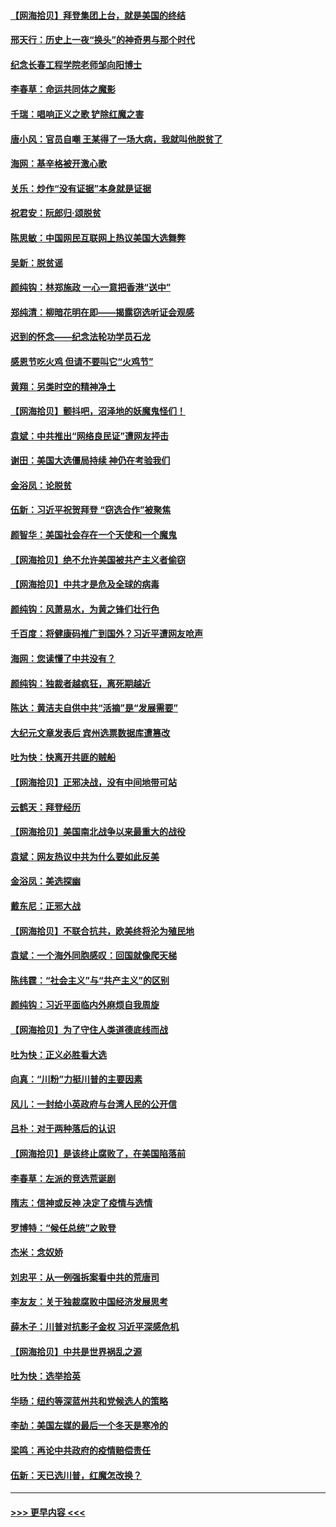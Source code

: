#### [【网海拾贝】拜登集团上台，就是美国的终结](../pages/nsc993/n12589725.md?t=12021501) 
#### [邢天行：历史上一夜“换头”的神奇男与那个时代](../pages/nsc993/n12589424.md?t=12021501) 
#### [纪念长春工程学院老师邹向阳博士](../pages/nsc993/n12585390.md?t=12021501) 
#### [李春草：命运共同体之魔影](../pages/nsc993/n12585026.md?t=12021501) 
#### [千瑞：唱响正义之歌 铲除红魔之害](../pages/nsc993/n12585002.md?t=12021501) 
#### [唐小风：官员自嘲 王某得了一场大病，我就叫他脱贫了](../pages/nsc993/n12584981.md?t=12021501) 
#### [海网：基辛格被开激心歌](../pages/nsc993/n12584946.md?t=12021501) 
#### [关乐：炒作“没有证据”本身就是证据](../pages/nsc993/n12583146.md?t=12021501) 
#### [祝君安：阮郎归‧颂脱贫](../pages/nsc993/n12583119.md?t=12021501) 
#### [陈思敏：中国网民互联网上热议美国大选舞弊](../pages/nsc993/n12582845.md?t=12021501) 
#### [吴新：脱贫谣](../pages/nsc993/n12580839.md?t=12021501) 
#### [颜纯钩：林郑施政 一心一意把香港“送中”](../pages/nsc993/n12580805.md?t=12021501) 
#### [郑纯清：柳暗花明在即——揭露窃选听证会观感](../pages/nsc993/n12580795.md?t=12021501) 
#### [迟到的怀念——纪念法轮功学员石龙](../pages/nsc993/n12580245.md?t=12021501) 
#### [感恩节吃火鸡  但请不要叫它“火鸡节”](../pages/nsc993/n12580252.md?t=12021501) 
#### [黄翔：另类时空的精神净土](../pages/nsc993/n12578638.md?t=12021501) 
#### [【网海拾贝】颤抖吧，沼泽地的妖魔鬼怪们！](../pages/nsc993/n12578552.md?t=12021501) 
#### [袁斌：中共推出“网络良民证”遭网友抨击](../pages/nsc993/n12578511.md?t=12021501) 
#### [谢田：美国大选僵局持续 神仍在考验我们](../pages/nsc993/n12577432.md?t=12021501) 
#### [金浴凤：论脱贫](../pages/nsc993/n12576386.md?t=12021501) 
#### [伍新：习近平祝贺拜登 “窃选合作”被聚焦](../pages/nsc993/n12576358.md?t=12021501) 
#### [颜智华：美国社会存在一个天使和一个魔鬼](../pages/nsc993/n12574299.md?t=12021501) 
#### [【网海拾贝】绝不允许美国被共产主义者偷窃](../pages/nsc993/n12573396.md?t=12021501) 
#### [【网海拾贝】中共才是危及全球的病毒](../pages/nsc993/n12571204.md?t=12021501) 
#### [颜纯钩：风萧易水，为黄之锋们壮行色](../pages/nsc993/n12571487.md?t=12021501) 
#### [千百度：将健康码推广到国外？习近平遭网友呛声](../pages/nsc993/n12570808.md?t=12021501) 
#### [海网：您读懂了中共没有？](../pages/nsc993/n12570487.md?t=12021501) 
#### [颜纯钩：独裁者越疯狂，离死期越近](../pages/nsc993/n12569055.md?t=12021501) 
#### [陈达：黄洁夫自供中共“活摘”是“发展需要”](../pages/nsc993/n12568541.md?t=12021501) 
#### [大纪元文章发表后 宾州选票数据库遭篡改](../pages/nsc993/n12568105.md?t=12021501) 
#### [吐为快：快离开共匪的贼船](../pages/nsc993/n12568462.md?t=12021501) 
#### [【网海拾贝】正邪决战，没有中间地带可站](../pages/nsc993/n12568439.md?t=12021501) 
#### [云鹤天：拜登经历](../pages/nsc993/n12567294.md?t=12021501) 
#### [【网海拾贝】美国南北战争以来最重大的战役](../pages/nsc993/n12567247.md?t=12021501) 
#### [袁斌：网友热议中共为什么要如此反美](../pages/nsc993/n12567162.md?t=12021501) 
#### [金浴凤：美选探幽](../pages/nsc993/n12567147.md?t=12021501) 
#### [戴东尼：正邪大战](../pages/nsc993/n12567033.md?t=12021501) 
#### [【网海拾贝】不联合抗共，欧美终将沦为殖民地](../pages/nsc993/n12565068.md?t=12021501) 
#### [袁斌：一个海外同胞感叹：回国就像爬天梯](../pages/nsc993/n12564986.md?t=12021501) 
#### [陈纬霆：“社会主义”与“共产主义”的区别](../pages/nsc993/n12562417.md?t=12021501) 
#### [颜纯钩：习近平面临内外麻烦自我周旋](../pages/nsc993/n12563356.md?t=12021501) 
#### [【网海拾贝】为了守住人类道德底线而战](../pages/nsc993/n12562542.md?t=12021501) 
#### [吐为快：正义必胜看大选](../pages/nsc993/n12561967.md?t=12021501) 
#### [向真：“川粉”力挺川普的主要因素](../pages/nsc993/n12560774.md?t=12021501) 
#### [风儿：一封给小英政府与台湾人民的公开信](../pages/nsc993/n12560581.md?t=12021501) 
#### [吕朴：对于两种落后的认识](../pages/nsc993/n12560492.md?t=12021501) 
#### [【网海拾贝】是该终止腐败了，在美国陷落前](../pages/nsc993/n12559936.md?t=12021501) 
#### [李春草：左派的竞选荒诞剧](../pages/nsc993/n12558380.md?t=12021501) 
#### [隋志：信神或反神 决定了疫情与选情](../pages/nsc993/n12558255.md?t=12021501) 
#### [罗博特：“候任总统”之败登](../pages/nsc993/n12558189.md?t=12021501) 
#### [杰米：念奴娇](../pages/nsc993/n12558174.md?t=12021501) 
#### [刘忠平：从一例强拆案看中共的荒唐司](../pages/nsc993/n12558036.md?t=12021501) 
#### [李友友：关于独裁腐败中国经济发展思考](../pages/nsc993/n12558004.md?t=12021501) 
#### [薛木子：川普对抗影子金权 习近平深感危机](../pages/nsc993/n12557342.md?t=12021501) 
#### [【网海拾贝】中共是世界祸乱之源](../pages/nsc993/n12555353.md?t=12021501) 
#### [吐为快：选举拾英](../pages/nsc993/n12555041.md?t=12021501) 
#### [华旸：纽约等深蓝州共和党候选人的策略](../pages/nsc993/n12554309.md?t=12021501) 
#### [李劼：美国左媒的最后一个冬天是寒冷的](../pages/nsc993/n12552947.md?t=12021501) 
#### [梁鸣：再论中共政府的疫情赔偿责任](../pages/nsc993/n12553012.md?t=12021501) 
#### [伍新：天已选川普，红魔怎改换？](../pages/nsc993/n12552970.md?t=12021501) 

----
#### [ >>> 更早内容 <<< ](../indexes/nsc993-earlier.md)
